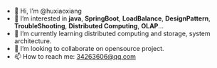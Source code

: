- 👋 Hi, I’m @huxiaoxiang
- 👀 I’m interested in **java**, **SpringBoot**, **LoadBalance**, **DesignPattern**, **TroubleShooting**, **Distributed Computing**, **OLAP**...
- 🌱 I’m currently learning distributed computing and storage, system architecture.
- 💞️ I’m looking to collaborate on opensource project.
- 📫 How to reach me: 34263606@qq.com

<!---
huxiaoxiang/huxiaoxiang is a ✨ special ✨ repository because its `README.md` (this file) appears on your GitHub profile.
You can click the Preview link to take a look at your changes.
--->
